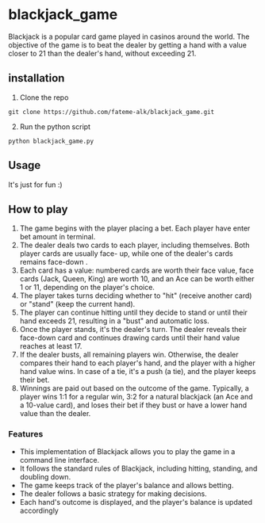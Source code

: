# blackjack_game
Blackjack is a popular card game played in casinos around the world. The objective of the game is to beat
the dealer by getting a hand with a value closer to 21 than the dealer's hand, without exceeding 21.

## installation
1. Clone the repo
```
git clone https://github.com/fateme-alk/blackjack_game.git
```
2. Run the python script
```
python blackjack_game.py
```
## Usage
It's just for fun :)

## How to play
1. The game begins with the player placing a bet. Each player have enter bet amount in terminal.
2. The dealer deals two cards to each player, including themselves. Both player cards are usually face-
up, while one of the dealer's cards remains face-down .
3. Each card has a value: numbered cards are worth their face value, face cards (Jack, Queen, King)
are worth 10, and an Ace can be worth either 1 or 11, depending on the player's choice.
4. The player takes turns deciding whether to "hit" (receive another card) or "stand" (keep the
current hand).
5. The player can continue hitting until they decide to stand or until their hand exceeds 21, resulting
in a "bust" and automatic loss.
6. Once the player stands, it's the dealer's turn. The dealer reveals their face-down card and
continues drawing cards until their hand value reaches at least 17.
7. If the dealer busts, all remaining players win. Otherwise, the dealer compares their hand to each
player's hand, and the player with a higher hand value wins. In case of a tie, it's a push (a tie), and
the player keeps their bet.
8. Winnings are paid out based on the outcome of the game. Typically, a player wins 1:1 for a regular
win, 3:2 for a natural blackjack (an Ace and a 10-value card), and loses their bet if they bust or
have a lower hand value than the dealer.
### Features
- This implementation of Blackjack allows you to play the game in a command line interface.
- It follows the standard rules of Blackjack, including hitting, standing, and doubling down.
- The game keeps track of the player's balance and allows betting.
- The dealer follows a basic strategy for making decisions.
- Each hand's outcome is displayed, and the player's balance is updated accordingly
